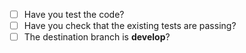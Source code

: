 - [ ] Have you test the code?
- [ ] Have you check that the existing tests are passing?
- [ ] The destination branch is **develop**?
